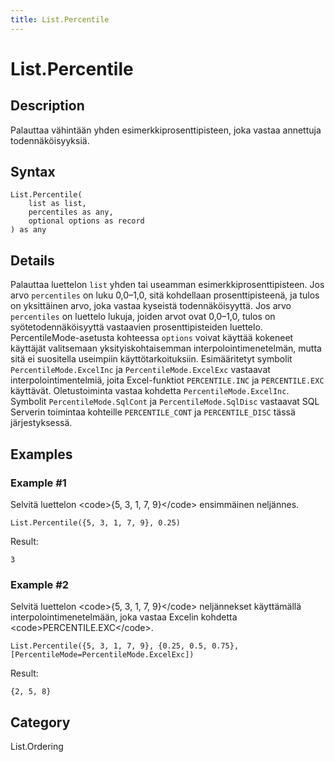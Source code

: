 ```yaml
---
title: List.Percentile
---
```


# List.Percentile


## Description

Palauttaa vähintään yhden esimerkkiprosenttipisteen, joka vastaa annettuja todennäköisyyksiä.


## Syntax

```powerquery
List.Percentile(
    list as list,
    percentiles as any,
    optional options as record
) as any
```


## Details

Palauttaa luettelon <code>list</code> yhden tai useamman esimerkkiprosenttipisteen. Jos arvo <code>percentiles</code> on luku 0,0–1,0, sitä kohdellaan prosenttipisteenä, ja tulos on    yksittäinen arvo, joka vastaa kyseistä todennäköisyyttä. Jos arvo <code>percentiles</code> on luettelo lukuja, joiden arvot ovat 0,0–1,0, tulos on syötetodennäköisyyttä    vastaavien prosenttipisteiden luettelo. PercentileMode-asetusta kohteessa <code>options</code> voivat käyttää kokeneet käyttäjät valitsemaan yksityiskohtaisemman interpolointimenetelmän, mutta sitä ei suositella useimpiin käyttötarkoituksiin.    Esimääritetyt symbolit <code>PercentileMode.ExcelInc</code> ja <code>PercentileMode.ExcelExc</code> vastaavat interpolointimentelmiä, joita Excel-funktiot    <code>PERCENTILE.INC</code> ja <code>PERCENTILE.EXC</code> käyttävät. Oletustoiminta vastaa kohdetta <code>PercentileMode.ExcelInc</code>. Symbolit    <code>PercentileMode.SqlCont</code> ja <code>PercentileMode.SqlDisc</code> vastaavat SQL Serverin toimintaa kohteille <code>PERCENTILE_CONT</code> ja    <code>PERCENTILE_DISC</code> tässä järjestyksessä.  


## Examples

### Example #1 
Selvitä luettelon &lt;code&gt;\{5, 3, 1, 7, 9}&lt;/code&gt; ensimmäinen neljännes.
```powerquery
List.Percentile({5, 3, 1, 7, 9}, 0.25)
```

Result: 
```powerquery
3
```


### Example #2 
Selvitä luettelon &lt;code&gt;\{5, 3, 1, 7, 9}&lt;/code&gt; neljännekset käyttämällä interpolointimenetelmään, joka vastaa Excelin kohdetta &lt;code&gt;PERCENTILE.EXC&lt;/code&gt;.
```powerquery
List.Percentile({5, 3, 1, 7, 9}, {0.25, 0.5, 0.75}, [PercentileMode=PercentileMode.ExcelExc])
```

Result: 
```powerquery
{2, 5, 8}
```




## Category
List.Ordering
